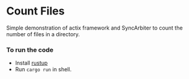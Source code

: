 # Count Files

Simple demonstration of actix framework and SyncArbiter to count the number of files in a directory.


### To run the code
* Install [rustup](https://www.rust-lang.org/tools/install)
* Run `cargo run` in shell.